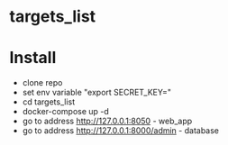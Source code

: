 # targets_list

# Install
* clone repo
* set env variable "export SECRET_KEY=<something>"
* cd targets_list
* docker-compose up -d
* go to address http://127.0.0.1:8050 - web_app
* go to address http://127.0.0.1:8000/admin - database

